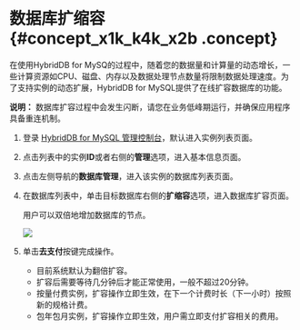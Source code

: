 # 数据库扩缩容 {#concept_x1k_k4k_x2b .concept}

在使用HybridDB for MySQ的过程中，随着您的数据量和计算量的动态增长，一些计算资源如CPU、磁盘、内存以及数据处理节点数量将限制数据处理速度。为了支持实例的动态扩展，HybridDB for MySQL提供了在线扩容数据库的功能。

**说明：** 数据库扩容过程中会发生闪断，请您在业务低峰期运行，并确保应用程序具备重连机制。

1.  登录 [HybridDB for MySQL 管理控制台](https://petadata.console.aliyun.com/)，默认进入实例列表页面。
2.  点击列表中的实例**ID**或者右侧的**管理**选项，进入基本信息页面。
3.  点击左侧导航的**数据库管理**，进入该实例的数据库列表页面。
4.  在数据库列表中，单击目标数据库右侧的**扩缩容**选项，进入数据库扩容页面。

    用户可以双倍地增加数据库的节点。

    ![](http://static-aliyun-doc.oss-cn-hangzhou.aliyuncs.com/assets/img/18503/154399832212247_zh-CN.png)

5.  单击**去支付**按键完成操作。
    -   目前系统默认为翻倍扩容。
    -   扩容后需要等待几分钟后才能正常使用，一般不超过20分钟。
    -   按量付费实例，扩容操作立即生效，在下一个计费时长（下一小时）按照新的规格计费。
    -   包年包月实例，扩容操作立即生效，用户需立即支付扩容相关的费用。

